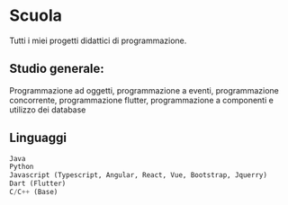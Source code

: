 # Scuola

Tutti i miei progetti didattici di programmazione.

## Studio generale: 

Programmazione ad oggetti, programmazione a eventi, programmazione concorrente, programmazione flutter, programmazione a componenti e utilizzo dei database

## Linguaggi

```python
Java
Python
Javascript (Typescript, Angular, React, Vue, Bootstrap, Jquerry)
Dart (Flutter)
C/C++ (Base)
```
